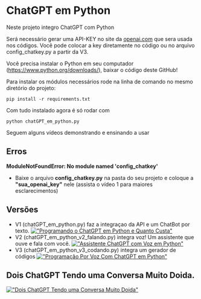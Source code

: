 # ChatGPT em Python

Neste projeto integro ChatGPT com Python

Será necessário gerar uma API-KEY no site da <a href="https://openai.com">openai.com</a> que sera usada nos códigos. Você pode colocar a key diretamente no código ou no arquivo config_chatkey.py a partir da V3.

Você precisa instalar o Python em seu computador (https://www.python.org/downloads/), baixar o código deste GitHub!

Para instalar os módulos necessários rode na linha de comando no mesmo diretório do projeto:
```
pip install -r requirements.txt
```
Com tudo instalado agora é só rodar com
```
python chatGPT_em_python.py
```
Seguem alguns vídeos demonstrando e ensinando a usar

## Erros

**ModuleNotFoundError: No module named 'config_chatkey'**
- Baixe o arquivo **config_chatkey.py** na pasta do seu projeto e coloque a **"sua_openai_key"** nele (assista o vídeo 1 para maiores esclarecimentos)

## Versões
- V1 (chatGPT_em_python.py) faz a integraçao da API e um ChatBot por texto.
[!["Programando o ChatGPT em Python e Quanto Custa"](https://img.youtube.com/vi/I4ceiHBsN3c/0.jpg)](https://www.youtube.com/watch?v=I4ceiHBsN3c)
- V2 (chatGPT_em_python_v2_falando.py) integra voz! Um assistente que ouve e fala com você.
[!["Assistente ChatGPT com Voz em Python"](https://img.youtube.com/vi/p1mD3aYb2iw/0.jpg)](https://www.youtube.com/watch?v=p1mD3aYb2iw)
- V3 (chatGPT_em_python_v3_codando.py) integra um gerador de códigos
[!["Programação Por Voz Com ChatGPT em Python"](https://img.youtube.com/vi/dEqKKzkHo0k/0.jpg)](https://www.youtube.com/watch?v=dEqKKzkHo0k)

## Dois ChatGPT Tendo uma Conversa Muito Doida.
[!["Dois ChatGPT Tendo uma Conversa Muito Doida"](https://img.youtube.com/vi/huk6p5UIlcw/0.jpg)](https://www.youtube.com/watch?v=huk6p5UIlcw)
